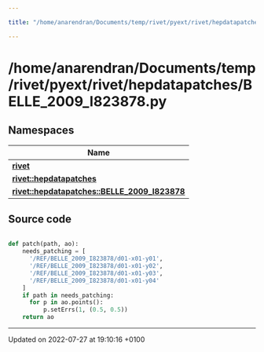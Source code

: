 ```yaml
---

title: "/home/anarendran/Documents/temp/rivet/pyext/rivet/hepdatapatches/BELLE_2009_I823878.py"

---
```


# /home/anarendran/Documents/temp/rivet/pyext/rivet/hepdatapatches/BELLE_2009_I823878.py



## Namespaces

| Name           |
| -------------- |
| **[rivet](http://example.org/namespaces/namespacerivet/)**  |
| **[rivet::hepdatapatches](http://example.org/namespaces/namespacerivet_1_1hepdatapatches/)**  |
| **[rivet::hepdatapatches::BELLE_2009_I823878](http://example.org/namespaces/namespacerivet_1_1hepdatapatches_1_1belle__2009__i823878/)**  |




## Source code

```python

def patch(path, ao):
    needs_patching = [ 
      '/REF/BELLE_2009_I823878/d01-x01-y01',
      '/REF/BELLE_2009_I823878/d01-x01-y02',
      '/REF/BELLE_2009_I823878/d01-x01-y03',
      '/REF/BELLE_2009_I823878/d01-x01-y04'
    ]
    if path in needs_patching:
      for p in ao.points():
          p.setErrs(1, (0.5, 0.5))
    return ao
```


-------------------------------

Updated on 2022-07-27 at 19:10:16 +0100
